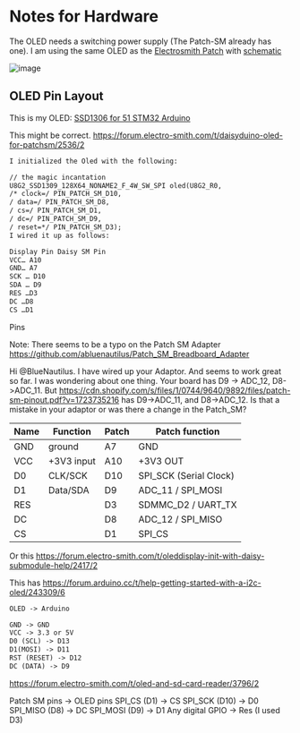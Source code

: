 # Notes for Hardware

The OLED needs a switching power supply (The Patch-SM already has one). I am using the same OLED as the
[Electrosmith Patch](https://electro-smith.com/products/patch) with [schematic](https://daisy.nyc3.cdn.digitaloceanspaces.com/products/patch/ES_Daisy_Patch_Rev4.pdf)

![image](./OLED_SwitchingPWRSupply.png)

## OLED Pin Layout

This is my OLED: [SSD1306 for 51 STM32 Arduino](https://www.amazon.com/dp/B01N1LZQA8?th=1)

This might be correct.
<https://forum.electro-smith.com/t/daisyduino-oled-for-patchsm/2536/2>

```txt
I initialized the Oled with the following:

// the magic incantation
U8G2_SSD1309_128X64_NONAME2_F_4W_SW_SPI oled(U8G2_R0,
/* clock=/ PIN_PATCH_SM_D10,
/ data=/ PIN_PATCH_SM_D8,
/ cs=/ PIN_PATCH_SM_D1,
/ dc=/ PIN_PATCH_SM_D9,
/ reset=*/ PIN_PATCH_SM_D3);
I wired it up as follows:

Display Pin Daisy SM Pin
VCC… A10
GND… A7
SCK … D10
SDA … D9
RES …D3
DC …D8
CS …D1
```

Pins

Note: There seems to be a typo on the Patch SM Adapter <https://github.com/abluenautilus/Patch_SM_Breadboard_Adapter>

Hi @BlueNautilus. I have wired up your Adaptor. And seems to work great so far. I was wondering about one thing. Your board has D9 -> ADC_12, D8->ADC_11. But <https://cdn.shopify.com/s/files/1/0744/9640/9892/files/patch-sm-pinout.pdf?v=1723735216> has D9->ADC_11, and D8->ADC_12. Is that a mistake in your adaptor or was there a change in the Patch_SM?

| Name | Function | Patch | Patch function |
|-- | --| -- | -- |
| GND |ground| A7 | GND |
|VCC| +3V3 input| A10 | +3V3 OUT |
|D0| CLK/SCK |D10 | SPI_SCK (Serial Clock) |
| D1| Data/SDA | D9 | ADC_11 / SPI_MOSI |
| RES |  | D3 | SDMMC_D2 / UART_TX |
| DC | | D8 | ADC_12 / SPI_MISO |
| CS | | D1   | SPI_CS |

Or this
<https://forum.electro-smith.com/t/oleddisplay-init-with-daisy-submodule-help/2417/2>

This has <https://forum.arduino.cc/t/help-getting-started-with-a-i2c-oled/243309/6>

```txt
OLED -> Arduino

GND -> GND
VCC -> 3.3 or 5V
D0 (SCL) -> D13
D1(MOSI) -> D11
RST (RESET) -> D12
DC (DATA) -> D9
```


<https://forum.electro-smith.com/t/oled-and-sd-card-reader/3796/2>

Patch SM pins → OLED pins
SPI_CS (D1) → CS
SPI_SCK (D10) → D0
SPI_MISO (D8) → DC
SPI_MOSI (D9) → D1
Any digital GPIO → Res (I used D3)